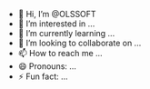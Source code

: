 - 👋 Hi, I’m @OLSSOFT
- 👀 I’m interested in ...
- 🌱 I’m currently learning ...
- 💞️ I’m looking to collaborate on ...
- 📫 How to reach me ...
- 😄 Pronouns: ...
- ⚡ Fun fact: ...

<!---
OLSSOFT/OLSSOFT is a ✨ special ✨ repository because its `README.md` (this file) appears on your GitHub profile.
You can click the Preview link to take a look at your changes.
--->
